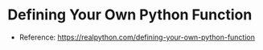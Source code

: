 # Defining Your Own Python Function

- Reference: https://realpython.com/defining-your-own-python-function
